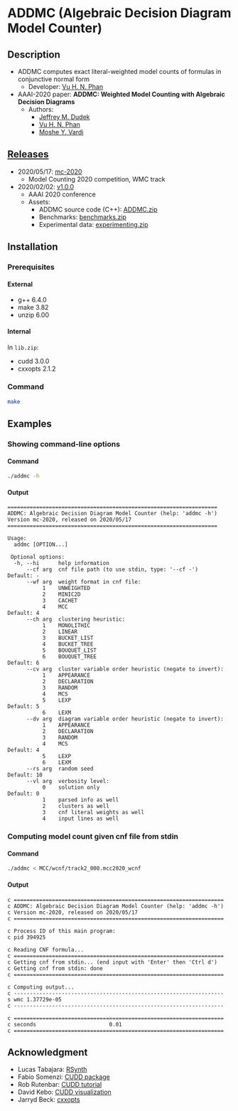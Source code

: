 # ADDMC (Algebraic Decision Diagram Model Counter)

<!-- ####################################################################### -->

## Description
- ADDMC computes exact literal-weighted model counts of formulas in conjunctive normal form
  - Developer: [Vu H. N. Phan][url_homepage_vp]
- AAAI-2020 paper: **ADDMC: Weighted Model Counting with Algebraic Decision Diagrams**
  - Authors:
    - [Jeffrey M. Dudek][url_homepage_jd]
    - [Vu H. N. Phan][url_homepage_vp]
    - [Moshe Y. Vardi][url_homepage_mv]

<!-- ####################################################################### -->

## [Releases](https://github.com/vardigroup/ADDMC/releases)

- 2020/05/17: [mc-2020](https://github.com/vardigroup/ADDMC/releases/tag/mc-2020)
  - Model Counting 2020 competition, WMC track
- 2020/02/02: [v1.0.0](https://github.com/vardigroup/ADDMC/releases/tag/v1.0.0)
  - AAAI 2020 conference
  - Assets:
    - ADDMC source code (C++): [ADDMC.zip][url_v1_0_0_addmc_zip]
    - Benchmarks: [benchmarks.zip][url_v1_0_0_benchmarks_zip]
    - Experimental data: [experimenting.zip][url_v1_0_0_experimenting_zip]

<!-- ####################################################################### -->

## Installation

### Prerequisites
#### External
- g++ 6.4.0
- make 3.82
- unzip 6.00
#### Internal
In `lib.zip`:
- cudd 3.0.0
- cxxopts 2.1.2

### Command
```bash
make
```

<!-- ####################################################################### -->

## Examples

### Showing command-line options
#### Command
```bash
./addmc -h
```
#### Output
```
==================================================================
ADDMC: Algebraic Decision Diagram Model Counter (help: 'addmc -h')
Version mc-2020, released on 2020/05/17
==================================================================

Usage:
  addmc [OPTION...]

 Optional options:
  -h, --hi      help information
      --cf arg  cnf file path (to use stdin, type: '--cf -')      Default: -
      --wf arg  weight format in cnf file:
           1    UNWEIGHTED                                        
           2    MINIC2D                                           
           3    CACHET                                            
           4    MCC                                               Default: 4
      --ch arg  clustering heuristic:
           1    MONOLITHIC                                        
           2    LINEAR                                            
           3    BUCKET_LIST                                       
           4    BUCKET_TREE                                       
           5    BOUQUET_LIST                                      
           6    BOUQUET_TREE                                      Default: 6
      --cv arg  cluster variable order heuristic (negate to invert):
           1    APPEARANCE                                        
           2    DECLARATION                                       
           3    RANDOM                                            
           4    MCS                                               
           5    LEXP                                              Default: 5
           6    LEXM                                              
      --dv arg  diagram variable order heuristic (negate to invert):
           1    APPEARANCE                                        
           2    DECLARATION                                       
           3    RANDOM                                            
           4    MCS                                               Default: 4
           5    LEXP                                              
           6    LEXM                                              
      --rs arg  random seed                                       Default: 10
      --vl arg  verbosity level:
           0    solution only                                     Default: 0
           1    parsed info as well                               
           2    clusters as well                                  
           3    cnf literal weights as well                       
           4    input lines as well                               
```

### Computing model count given cnf file from stdin
#### Command
```bash
./addmc < MCC/wcnf/track2_000.mcc2020_wcnf
```
#### Output
```
c ==================================================================
c ADDMC: Algebraic Decision Diagram Model Counter (help: 'addmc -h')
c Version mc-2020, released on 2020/05/17
c ==================================================================

c Process ID of this main program:
c pid 394925

c Reading CNF formula...
c ==================================================================
c Getting cnf from stdin... (end input with 'Enter' then 'Ctrl d')
c Getting cnf from stdin: done
c ==================================================================

c Computing output...
c ------------------------------------------------------------------
s wmc 1.37729e-05
c ------------------------------------------------------------------

c ==================================================================
c seconds                       0.01           
c ==================================================================
```

<!-- ####################################################################### -->

## Acknowledgment
- Lucas Tabajara: [RSynth][url_rsynth]
- Fabio Somenzi: [CUDD package][url_cudd_package]
- Rob Rutenbar: [CUDD tutorial][url_cudd_tutorial]
- David Kebo: [CUDD visualization][url_cudd_visualization]
- Jarryd Beck: [cxxopts][url_cxxopts]

<!-- ####################################################################### -->

[url_homepage_jd]:http://jmd11.web.rice.edu/
[url_homepage_vp]:https://vuphan314.github.io/
[url_homepage_mv]:https://www.cs.rice.edu/~vardi/

[url_v1_0_0_addmc_zip]:https://github.com/vardigroup/ADDMC/releases/download/v1.0.0/ADDMC.zip
[url_v1_0_0_benchmarks_zip]:https://github.com/vardigroup/ADDMC/releases/download/v1.0.0/benchmarks.zip
[url_v1_0_0_experimenting_zip]:https://github.com/vardigroup/ADDMC/releases/download/v1.0.0/experimenting.zip

[url_rsynth]:https://bitbucket.org/lucas-mt/rsynth
[url_cudd_package]:https://github.com/ivmai/cudd
[url_cudd_tutorial]:http://db.zmitac.aei.polsl.pl/AO/dekbdd/F01-CUDD.pdf
[url_cudd_visualization]:http://davidkebo.com/cudd#cudd6
[url_cxxopts]:https://github.com/jarro2783/cxxopts
